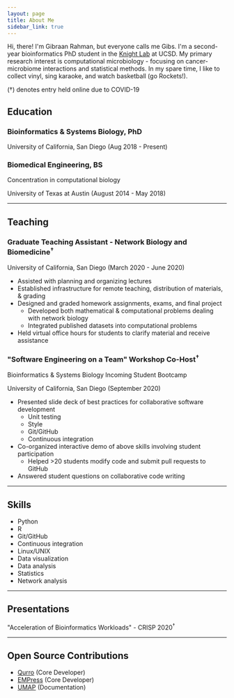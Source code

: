 ```yaml
---
layout: page
title: About Me
sidebar_link: true
---
```


Hi, there! I'm Gibraan Rahman, but everyone calls me Gibs. I'm a second-year bioinformatics PhD student in the [Knight Lab](https://knightlab.ucsd.edu/) at UCSD. My primary research interest is computational microbiology - focusing on cancer-microbiome interactions and statistical methods. In my spare time, I like to collect vinyl, sing karaoke, and watch basketball (go Rockets!).

(†) denotes entry held online due to COVID-19

## Education

### Bioinformatics & Systems Biology, PhD

University of California, San Diego (Aug 2018 - Present)

### Biomedical Engineering, BS

Concentration in computational biology

University of Texas at Austin (August 2014 - May 2018)

---

## Teaching

### Graduate Teaching Assistant - Network Biology and Biomedicine<sup>†</sup>

University of California, San Diego (March 2020 - June 2020)

* Assisted with planning and organizing lectures
* Established infrastructure for remote teaching, distribution of materials, & grading
* Designed and graded homework assignments, exams, and final project
    * Developed both mathematical & computational problems dealing with network biology
    * Integrated published datasets into computational problems
* Held virtual office hours for students to clarify material and receive assistance

### "Software Engineering on a Team" Workshop Co-Host<sup>†</sup>

Bioinformatics & Systems Biology Incoming Student Bootcamp

University of California, San Diego (September 2020)

* Presented slide deck of best practices for collaborative software development
    * Unit testing
    * Style
    * Git/GitHub
    * Continuous integration
* Co-organized interactive demo of above skills involving student participation
    * Helped >20 students modify code and submit pull requests to GitHub
* Answered student questions on collaborative code writing

---

## Skills

* Python
* R
* Git/GitHub
* Continuous integration
* Linux/UNIX
* Data visualization
* Data analysis
* Statistics
* Network analysis

---

## Presentations

"Acceleration of Bioinformatics Workloads" - CRISP 2020<sup>†</sup>

---

## Open Source Contributions

* [Qurro](https://github.com/biocore/qurro) (Core Developer)
* [EMPress](https://github.com/biocore/empress) (Core Developer)
* [UMAP](https://github.com/lmcinnes/umap) (Documentation)
